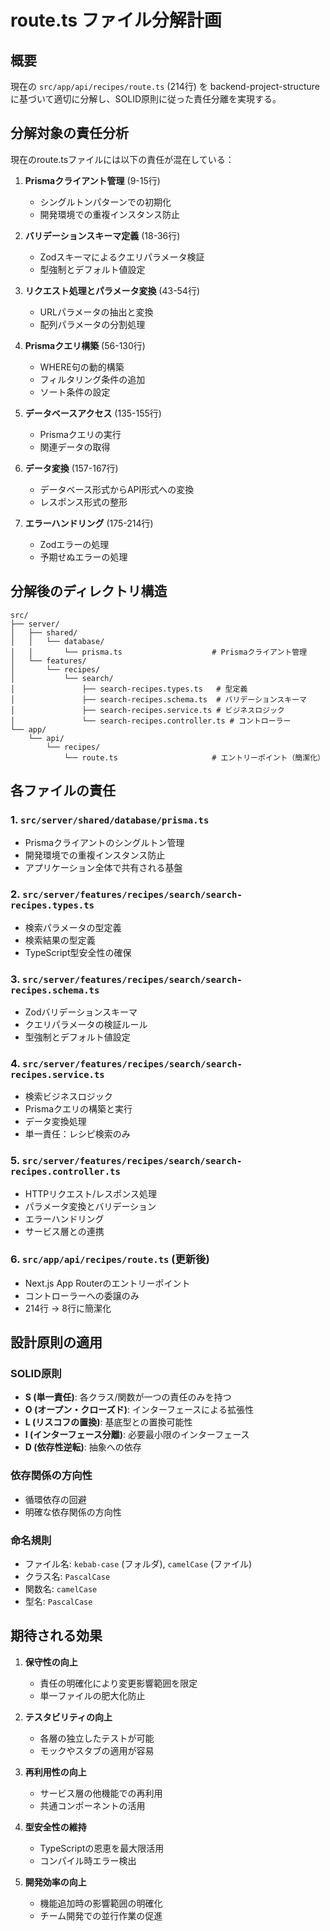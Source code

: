 # route.ts ファイル分解計画

## 概要

現在の `src/app/api/recipes/route.ts` (214行) を backend-project-structure に基づいて適切に分解し、SOLID原則に従った責任分離を実現する。

## 分解対象の責任分析

現在のroute.tsファイルには以下の責任が混在している：

1. **Prismaクライアント管理** (9-15行)
   - シングルトンパターンでの初期化
   - 開発環境での重複インスタンス防止

2. **バリデーションスキーマ定義** (18-36行)
   - Zodスキーマによるクエリパラメータ検証
   - 型強制とデフォルト値設定

3. **リクエスト処理とパラメータ変換** (43-54行)
   - URLパラメータの抽出と変換
   - 配列パラメータの分割処理

4. **Prismaクエリ構築** (56-130行)
   - WHERE句の動的構築
   - フィルタリング条件の追加
   - ソート条件の設定

5. **データベースアクセス** (135-155行)
   - Prismaクエリの実行
   - 関連データの取得

6. **データ変換** (157-167行)
   - データベース形式からAPI形式への変換
   - レスポンス形式の整形

7. **エラーハンドリング** (175-214行)
   - Zodエラーの処理
   - 予期せぬエラーの処理

## 分解後のディレクトリ構造

```
src/
├── server/
│   ├── shared/
│   │   └── database/
│   │       └── prisma.ts                    # Prismaクライアント管理
│   └── features/
│       └── recipes/
│           └── search/
│               ├── search-recipes.types.ts   # 型定義
│               ├── search-recipes.schema.ts  # バリデーションスキーマ
│               ├── search-recipes.service.ts # ビジネスロジック
│               └── search-recipes.controller.ts # コントローラー
└── app/
    └── api/
        └── recipes/
            └── route.ts                     # エントリーポイント（簡潔化）
```

## 各ファイルの責任

### 1. `src/server/shared/database/prisma.ts`

- Prismaクライアントのシングルトン管理
- 開発環境での重複インスタンス防止
- アプリケーション全体で共有される基盤

### 2. `src/server/features/recipes/search/search-recipes.types.ts`

- 検索パラメータの型定義
- 検索結果の型定義
- TypeScript型安全性の確保

### 3. `src/server/features/recipes/search/search-recipes.schema.ts`

- Zodバリデーションスキーマ
- クエリパラメータの検証ルール
- 型強制とデフォルト値設定

### 4. `src/server/features/recipes/search/search-recipes.service.ts`

- 検索ビジネスロジック
- Prismaクエリの構築と実行
- データ変換処理
- 単一責任：レシピ検索のみ

### 5. `src/server/features/recipes/search/search-recipes.controller.ts`

- HTTPリクエスト/レスポンス処理
- パラメータ変換とバリデーション
- エラーハンドリング
- サービス層との連携

### 6. `src/app/api/recipes/route.ts` (更新後)

- Next.js App Routerのエントリーポイント
- コントローラーへの委譲のみ
- 214行 → 8行に簡潔化

## 設計原則の適用

### SOLID原則

- **S (単一責任)**: 各クラス/関数が一つの責任のみを持つ
- **O (オープン・クローズド)**: インターフェースによる拡張性
- **L (リスコフの置換)**: 基底型との置換可能性
- **I (インターフェース分離)**: 必要最小限のインターフェース
- **D (依存性逆転)**: 抽象への依存

### 依存関係の方向性

- 循環依存の回避
- 明確な依存関係の方向性

### 命名規則

- ファイル名: `kebab-case` (フォルダ), `camelCase` (ファイル)
- クラス名: `PascalCase`
- 関数名: `camelCase`
- 型名: `PascalCase`

## 期待される効果

1. **保守性の向上**
   - 責任の明確化により変更影響範囲を限定
   - 単一ファイルの肥大化防止

2. **テスタビリティの向上**
   - 各層の独立したテストが可能
   - モックやスタブの適用が容易

3. **再利用性の向上**
   - サービス層の他機能での再利用
   - 共通コンポーネントの活用

4. **型安全性の維持**
   - TypeScriptの恩恵を最大限活用
   - コンパイル時エラー検出

5. **開発効率の向上**
   - 機能追加時の影響範囲の明確化
   - チーム開発での並行作業の促進
